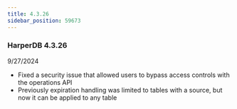 ```yaml
---
title: 4.3.26
sidebar_position: 59673
---
```


### HarperDB 4.3.26

9/27/2024

- Fixed a security issue that allowed users to bypass access controls with the operations API
- Previously expiration handling was limited to tables with a source, but now it can be applied to any table
